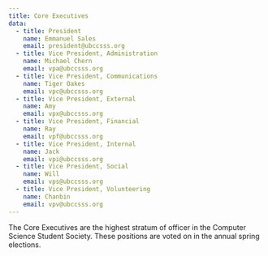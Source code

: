 ```yaml
---
title: Core Executives
data:
  - title: President
    name: Emmanuel Sales
    email: president@ubccsss.org
  - title: Vice President, Administration
    name: Michael Chern
    email: vpa@ubccsss.org
  - title: Vice President, Communications
    name: Tiger Oakes
    email: vpc@ubccsss.org
  - title: Vice President, External
    name: Amy
    email: vpx@ubccsss.org
  - title: Vice President, Financial
    name: Ray
    email: vpf@ubccsss.org
  - title: Vice President, Internal
    name: Jack
    email: vpi@ubccsss.org
  - title: Vice President, Social
    name: Will
    email: vps@ubccsss.org
  - title: Vice President, Volunteering
    name: Chanbin
    email: vpv@ubccsss.org
---
```


The Core Executives are the highest stratum of officer in the Computer Science Student Society. These positions are voted on in the annual spring elections.
